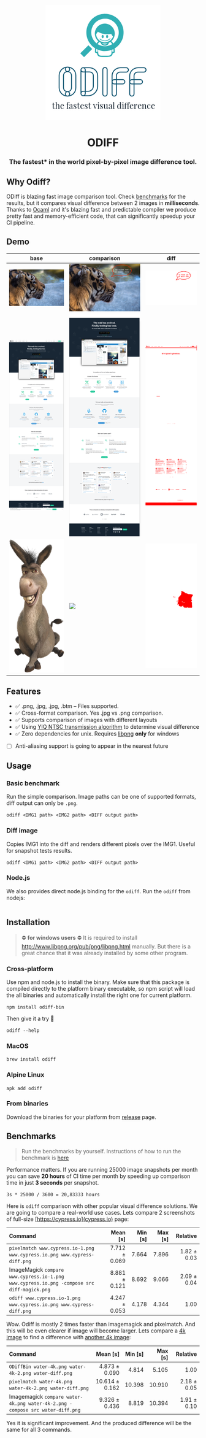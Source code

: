 <p align="center">
  <img src="./logo.png"/>
</p>

<h1 align="center"> ODIFF </h1>
<h3 align="center"> The fastest* in the world pixel-by-pixel image difference tool. </h3>

## Why Odiff?

ODiff is blazing fast image comparison tool. Check [benchmarks](#benchmark) for the results, but it compares visual difference between 2 images in **milliseconds**. Thanks to [Ocaml](https://ocaml.org/) and it's blazing fast and predictable compiler we produce pretty fast and memory-efficient code, that can significantly speedup your CI pipeline.

## Demo

| base                           | comparison                       | diff                                  |
| ------------------------------ | -------------------------------- | ------------------------------------- |
| ![](images/tiger.jpg)          | ![](images/tiger-2.jpg)          | ![1diff](images/tiger-diff.png)       |
| ![](images/www.cypress.io.png) | ![](images/www.cypress.io-1.png) | ![1diff](images/www.cypress-diff.png) |
| ![](images/donkey.png)         | ![](images/donkey-2.png)         | ![1diff](images/donkey-diff.png)      |

## Features

- ✅ .png, .jpg, .jpg, .btm – Files supported.
- ✅ Cross-format comparison. Yes .jpg vs .png comparison.
- ✅ Supports comparison of images with different layouts
- ✅ Using [YIQ NTSC
  transmission algorithm](http://www.progmat.uaem.mx:8080/artVol2Num2/Articulo3Vol2Num2.pdf) to determine visual difference
- ✅ Zero dependencies for unix. Requires [libpng](http://www.libpng.org/pub/png/libpng.html) **only** for windows
- [ ] Anti-aliasing support is going to appear in the nearest future

## Usage

### Basic benchmark

Run the simple comparison. Image paths can be one of supported formats, diff output can only be `.png`.

```
odiff <IMG1 path> <IMG2 path> <DIFF output path>
```

### Diff image

Copies IMG1 into the diff and renders different pixels over the IMG1. Useful for snapshot tests results.

```
odiff <IMG1 path> <IMG2 path> <DIFF output path>
```

### Node.js

We also provides direct node.js binding for the `odiff`. Run the `odiff` from nodejs:

```js

```

## Installation

> ⛔️ **for windows users** ⛔️ It is required to install http://www.libpng.org/pub/png/libpng.html manually. But there is a great chance that it was already installed by some other program.

### Cross-platform

Use npm and node.js to install the binary. Make sure that this package is compiled directly to the platform binary executable, so npm script will load the all binaries and automatically install the right one for current platform.

```
npm install odiff-bin
```

Then give it a try 👀

```
odiff --help
```

### MacOS

```
brew install odiff
```

### Alpine Linux

```
apk add odiff
```

### From binaries

Download the binaries for your platform from [release](https://github.com/dmtrKovalenko/odiff/releases) page.

## Benchmarks

> Run the benchmarks by yourself. Instructions of how to run the benchmark is [here](./images)

Performance matters. If you are running 25000 image snapshots per month you can save **20 hours** of CI time per month by speeding up comparison time in just **3 seconds** per snapshot.

```
3s * 25000 / 3600 = 20,83333 hours
```

Here is `odiff` comparison with other popular visual difference solutions. We are going to compare a real-world use cases. Lets compare 2 screenshots of full-size [https://cypress.io](cypress.io) page:

| Command                                                                                    |      Mean [s] | Min [s] | Max [s] |    Relative |
| :----------------------------------------------------------------------------------------- | ------------: | ------: | ------: | ----------: |
| `pixelmatch www.cypress.io-1.png www.cypress.io.png www.cypress-diff.png`                  | 7.712 ± 0.069 |   7.664 |   7.896 | 1.82 ± 0.03 |
| ImageMagick `compare www.cypress.io-1.png www.cypress.io.png -compose src diff-magick.png` | 8.881 ± 0.121 |   8.692 |   9.066 | 2.09 ± 0.04 |
| `odiff www.cypress.io-1.png www.cypress.io.png www.cypress-diff.png`                       | 4.247 ± 0.053 |   4.178 |   4.344 |        1.00 |

Wow. Odiff is mostly 2 times faster than imagemagick and pixelmatch. And this will be even clearer if image will become larger. Lets compare a [4k image](images/water-4k.png) to find a difference with [another 4k image](images/water-4k-2.png):

| Command                                                                       |       Mean [s] | Min [s] | Max [s] |    Relative |
| :---------------------------------------------------------------------------- | -------------: | ------: | ------: | ----------: |
| `ODiffBin water-4k.png water-4k-2.png water-diff.png`                         |  4.873 ± 0.090 |   4.814 |   5.105 |        1.00 |
| `pixelmatch water-4k.png water-4k-2.png water-diff.png`                       | 10.614 ± 0.162 |  10.398 |  10.910 | 2.18 ± 0.05 |
| Imagemagick `compare water-4k.png water-4k-2.png -compose src water-diff.png` |  9.326 ± 0.436 |   8.819 |  10.394 | 1.91 ± 0.10 |

Yes it is significant improvement. And the produced difference will be the same for all 3 commands.
